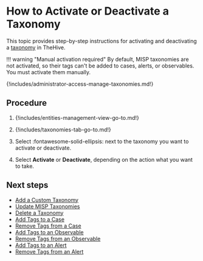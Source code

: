 # How to Activate or Deactivate a Taxonomy

This topic provides step-by-step instructions for activating and deactivating a [taxonomy](about-taxonomies.md) in TheHive.

!!! warning "Manual activation required"
    By default, MISP taxonomies are not activated, so their tags can't be added to cases, alerts, or observables. You must activate them manually.

{!includes/administrator-access-manage-taxonomies.md!}

## Procedure

1. {!includes/entities-management-view-go-to.md!}

2. {!includes/taxonomies-tab-go-to.md!}

3. Select :fontawesome-solid-ellipsis: next to the taxonomy you want to activate or deactivate.

4. Select **Activate** or **Deactivate**, depending on the action what you want to take.

## Next steps

* [Add a Custom Taxonomy](add-a-custom-taxonomy.md)
* [Update MISP Taxonomies](update-misp-taxonomies.md)
* [Delete a Taxonomy](delete-a-taxonomy.md)
* [Add Tags to a Case](../../user-guides/analyst-corner/cases/tags/add-tags-to-a-case.md)
* [Remove Tags from a Case](../../user-guides/analyst-corner/cases/tags/remove-tags-from-a-case.md)
* [Add Tags to an Observable](../../user-guides/analyst-corner/cases/tags/add-tags-to-an-observable.md)
* [Remove Tags from an Observable](../../user-guides/analyst-corner/cases/tags/remove-tags-from-an-observable.md)
* [Add Tags to an Alert](../../user-guides/analyst-corner/alerts/add-tags-to-an-alert.md)
* [Remove Tags from an Alert](../../user-guides/analyst-corner/alerts/remove-tags-from-an-alert.md)